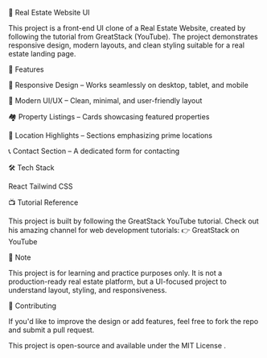 🏡 Real Estate Website UI

This project is a front-end UI clone of a Real Estate Website, created by following the tutorial from GreatStack (YouTube). The project demonstrates responsive design, modern layouts, and clean styling suitable for a real estate landing page.

🚀 Features

📱 Responsive Design – Works seamlessly on desktop, tablet, and mobile

🎨 Modern UI/UX – Clean, minimal, and user-friendly layout

🏘️ Property Listings – Cards showcasing featured properties

📍 Location Highlights – Sections emphasizing prime locations

📞 Contact Section – A dedicated form for contacting

🛠️ Tech Stack

React 
Tailwind CSS

📺 Tutorial Reference

This project is built by following the GreatStack YouTube tutorial. Check out his amazing channel for web development tutorials:
👉 GreatStack on YouTube

📌 Note

This project is for learning and practice purposes only. It is not a production-ready real estate platform, but a UI-focused project to understand layout, styling, and responsiveness.

🤝 Contributing

If you'd like to improve the design or add features, feel free to fork the repo and submit a pull request.


This project is open-source and available under the MIT License
.
